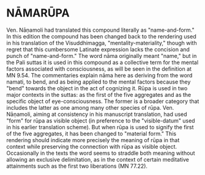 # NĀMARŪPA

Ven. Nāṇamoli had translated this compound literally as "name-and-form." In this edition the compound has been changed back to the rendering used in his translation of the Visuddhimagga, "mentality-materiality," though with regret that this cumbersome Latinate expression lacks the concision and punch of "name-and-form." The word nāma originally meant "name," but in the Pali suttas it is used in this compound as a collective term for the mental factors associated with consciousness, as will be seen in the definition at MN 9.54. The commentaries explain nāma here as deriving from the word namati, to bend, and as being applied to the mental factors because they "bend" towards the object in the act of cognizing it. Rūpa is used in two major contexts in the suttas: as the first of the five aggregates and as the specific object of eye-consciousness. The former is a broader category that includes the latter as one among many other species of rūpa. Ven. Nāṇamoli, aiming at consistency in his manuscript translation, had used "form" for rūpa as visible object (in preference to the "visible-datum" used in his earlier
translation scheme). But when rūpa is used to signify the first of the five aggregates, it has been changed to "material form." This rendering should indicate more precisely the meaning of rūpa in that context while preserving the connection with rūpa as visible object. Occasionally in the texts the word seems to straddle both meaning without allowing an exclusive delimitation, as in the context of certain meditative attainments such as the first two liberations (MN 77.22).